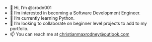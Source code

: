 - 👋 Hi, I’m @crodn001
- 👀 I’m interested in becoming a Software Development Engineer.
- 🌱 I’m currently learning Python.
- 💞️ I’m looking to collaborate on beginner level projects to add to my portfolio.
- 📫 You can reach me at christianmaxrodney@outlook.com

<!---
crodn001/crodn001 is a ✨ special ✨ repository because its `README.md` (this file) appears on your GitHub profile.
You can click the Preview link to take a look at your changes.
--->
